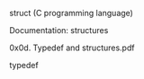 struct (C programming language)

Documentation: structures

0x0d. Typedef and structures.pdf

typedef


